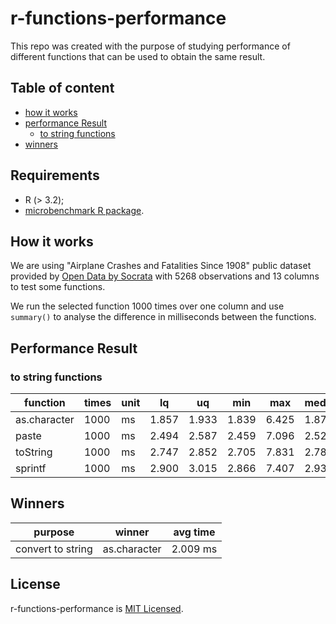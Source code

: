 # r-functions-performance

This repo was created with the purpose of studying performance of different functions that can be used to obtain the same result.

## Table of content
* [how it works](#how-it-works)
* [performance Result](#performance-result)
  * [to string functions](#to-string-functions)
* [winners](#winners)

## Requirements

- R (> 3.2);
- [microbenchmark R package](https://github.com/joshuaulrich/microbenchmark/).

## How it works

We are using "Airplane Crashes and Fatalities Since 1908" public dataset provided by [Open Data by Socrata](https://opendata.socrata.com/Government/Airplane-Crashes-and-Fatalities-Since-1908/q2te-8cvq) with 5268 observations and 13 columns to test some functions.

We run the selected function 1000 times over one column and use `summary()` to analyse the difference in milliseconds between the functions.

## Performance Result

### to string functions

function | times | unit | lq | uq | min | max | median | avg
--- | --- | --- | --- | --- | --- | --- | --- | ---
as.character | 1000 | ms | 1.857 | 1.933 | 1.839 | 6.425 | 1.878 | 2.009
paste | 1000 | ms | 2.494 | 2.587 | 2.459 |  7.096 | 2.524 | 2.652
toString | 1000 | ms | 2.747 | 2.852 | 2.705 |  7.831 | 2.782 | 2.896
sprintf | 1000 | ms | 2.900 | 3.015 | 2.866 |  7.407 | 2.936 | 3.045

## Winners

purpose | winner | avg time
--- | --- | ---
convert to string | as.character | 2.009 ms

## License

r-functions-performance is [MIT Licensed](LICENSE).
